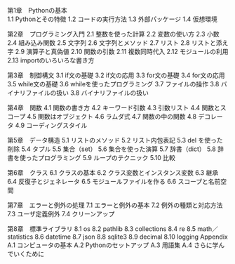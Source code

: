 第1章　Pythonの基本  
1.1 Pythonとその特徴
1.2 コードの実行方法
1.3 外部パッケージ
1.4 仮想環境

第2章　プログラミング入門
2.1 整数を使った計算
2.2 変数の使い方
2.3 小数
2.4 組み込み関数
2.5 文字列
2.6 文字列とメソッド
2.7 リスト
2.8 リストと添え字
2.9 演算子と真偽値
2.10 関数の引数
2.11 複数同時代入
2.12 モジュールの利用
2.13 importのいろいろな書き方

第3章　制御構文
3.1 if文の基礎
3.2 if文の応用
3.3 for文の基礎
3.4 for文の応用
3.5 while文の基礎
3.6 whileを使ったプログラミング
3.7 ファイルの操作
3.8 バイナリファイルの扱い
3.8 バイナリファイルの扱い

第4章　関数
4.1 関数の書き方
4.2 キーワード引数
4.3 引数リスト
4.4 関数とスコープ
4.5 関数はオブジェクト
4.6 ラムダ式
4.7 関数の中の関数
4.8 デコレータ
4.9 コーディングスタイル

第5章　データ構造
5.1 リストのメソッド
5.2 リスト内包表記
5.3 del を使った削除
5.4 タプル
5.5 集合（set）
5.6 集合を使った演算
5.7 辞書（dict）
5.8 辞書を使ったプログラミング
5.9 ループのテクニック
5.10 比較

第6章　クラス
6.1 クラスの基本
6.2 クラス変数とインスタンス変数
6.3 継承
6.4 反復子とジェネレータ
6.5 モジュールファイルを作る
6.6 スコープと名前空間

第7章　エラーと例外の処理
7.1 エラーと例外の基本
7.2 例外の種類と対応方法
7.3 ユーザ定義例外
7.4 クリーンアップ

第8章　標準ライブラリ
8.1 os
8.2 pathlib
8.3 collections
8.4 re
8.5 math／statistics
8.6 datetime
8.7 json
8.8 sqlite3
8.9 decimal
8.10 logging
Appendix
A.1 コンピュータの基本
A.2 Pythonのセットアップ
A.3 用語集
A.4 さらに学んでいくために
